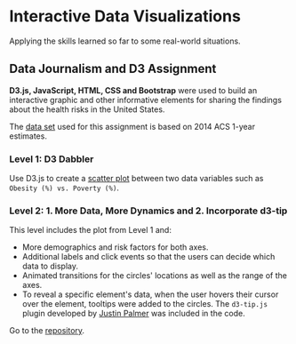 # Interactive Data Visualizations

Applying the skills learned so far to some real-world situations.


## Data Journalism and D3 Assignment

__D3.js, JavaScript, HTML, CSS and Bootstrap__ were used to build an interactive 
graphic and other informative elements for sharing the findings about the health 
risks in the United States.

The [data set](dataviz/data/data.csv) used for this assignment is based on 
2014 ACS 1-year estimates.

### Level 1: D3 Dabbler

Use D3.js to create a [scatter plot](dataviz/js/app.js) between two data variables such 
as `Obesity (%) vs. Poverty (%)`.

### Level 2: 1. More Data, More Dynamics and 2. Incorporate d3-tip

This level includes the plot from Level 1 and:
  - More demographics and risk factors for both axes.
  - Additional labels and click events so that the users can decide which data to display.
  - Animated transitions for the circles' locations as well as the range of the axes. 
  - To reveal a specific element's data, when the user hovers their cursor over the element,
   tooltips were added to the circles.  The `d3-tip.js` plugin developed by 
   [Justin Palmer](https://github.com/Caged) was included in the code.

Go to the [repository](dataviz/).